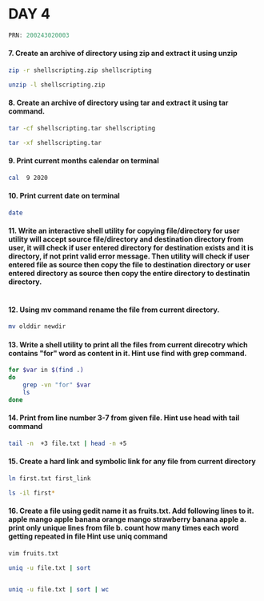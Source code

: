 # DAY 4

```c
PRN: 200243020003
```

#### 7. Create an archive of directory using zip and extract it using unzip
```sh
zip -r shellscripting.zip shellscripting

unzip -l shellscripting.zip 
```
#### 8. Create an archive of directory using tar and extract it using tar command. 
```sh
tar -cf shellscripting.tar shellscripting

tar -xf shellscripting.tar 
```
#### 9. Print current months calendar on terminal
```sh
cal  9 2020 
```
#### 10. Print current date on terminal
```sh
date 
```
#### 11. Write an interactive shell utility for copying file/directory for user utility will accept source file/directory and destination directory from user, it will check if user entered directory for destination exists and it is directory, if not print valid error message. Then utility will check if user entered file as source then copy the file to destination directory or user entered directory as source then copy the entire directory to destinatin directory.
```sh

```
#### 12. Using mv command rename the file from current directory.
```sh
mv olddir newdir
```
#### 13. Write a shell utility to print all the files from current direcotry which contains "for" word as content in it. Hint use find with grep command.
```sh
for $var in $(find .)
do 
    grep -vn "for" $var
    ls 
done 

```
#### 14. Print from line number 3-7 from given file. Hint use head with tail command
```sh
tail -n  +3 file.txt | head -n +5

```
#### 15. Create a hard link and symbolic link for any file from current directory
```sh
ln first.txt first_link

ls -il first*
```
#### 16. Create a file using gedit name it as fruits.txt. Add following lines to it. apple mango apple banana orange mango strawberry banana apple a. print only unique lines from file b. count how many times each word getting repeated in file Hint use uniq command
```sh
vim fruits.txt

uniq -u file.txt | sort 


uniq -u file.txt | sort | wc

```